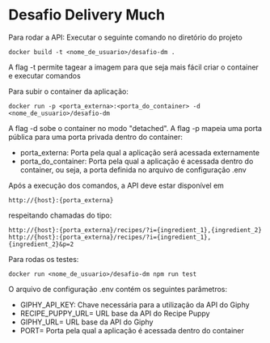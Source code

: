 # Desafio Delivery Much

Para rodar a API:
Executar o seguinte comando no diretório do projeto
```
docker build -t <nome_de_usuario>/desafio-dm .
```
A flag -t permite tagear a imagem para que seja mais fácil criar o container e executar comandos

Para subir o container da aplicação:
```
docker run -p <porta_externa>:<porta_do_container> -d <nome_de_usuario>/desafio-dm
```
A flag -d sobe o container no modo "detached".
A flag -p mapeia uma porta pública para uma porta privada dentro do container:
 - porta_externa: Porta pela qual a aplicação será acessada externamente
 - porta_do_container: Porta pela qual a aplicação é acessada dentro do container, ou seja, a porta definida no arquivo de configuração .env

Após a execução dos comandos, a API deve estar disponível em
```
http://{host}:{porta_externa}
```
respeitando chamadas do tipo:
```
http://{host}:{porta_externa}/recipes/?i={ingredient_1},{ingredient_2}
http://{host}:{porta_externa}/recipes/?i={ingredient_1},{ingredient_2}&p=2
```
Para rodas os testes:
```
docker run <nome_de_usuario>/desafio-dm npm run test
```
O arquivo de configuração .env contém os seguintes parâmetros:
 - GIPHY_API_KEY: Chave necessária para a utilização da API do Giphy
 - RECIPE_PUPPY_URL= URL base da API do Recipe Puppy
 - GIPHY_URL= URL base da API do Giphy
 - PORT= Porta pela qual a aplicação é acessada dentro do container